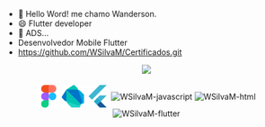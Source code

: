     
- 👋 Hello Word! me chamo Wanderson.
- 😄 Flutter developer
- 💞️ ADS...
-  Desenvolvedor Mobile Flutter
-  https://github.com/WSilvaM/Certificados.git


<div align="center">
  <a https://github-readme-stats>
 <img height="300em" src="https://github-readme-stats.vercel.app/api/top-langs/?username=WSilvaM&layout=compact&langs_count=7&theme=dracula"/>
</div
 

    
<div style="display: inline_block"><br>
        <div align="center">

 
 <img align="center" alt="WSilvaM-figma" height="40" width="40" src="https://raw.githubusercontent.com/devicons/devicon/master/icons/figma/figma-original.svg">
  <img align="center" alt="WSilvaM-dart" height="40" width="40" src="https://raw.githubusercontent.com/devicons/devicon/master/icons/dart/dart-original.svg">
  <img align="center" alt="WSilvaM-flutter" height="40" width="40" src="https://raw.githubusercontent.com/devicons/devicon/master/icons/flutter/flutter-original.svg">
            
  <img align="center" alt="WSilvaM-javascript" height="50" width="50" src="https://w7.pngwing.com/pngs/160/708/png-transparent-javascript-logo-javascript-logo-language-algorithm-app-3d-icon-thumbnail.png">
  <img align="center" alt="WSilvaM-html" height="40" width="40" src="https://img2.gratispng.com/20180802/tpl/kisspng-logo-html5-brand-clip-art-%E6%9D%89-%E5%B1%B1-%E8%89%AF-%E9%9B%84-5b62be01b565d5.334247781533197825743.jpg">
  <img align="center" alt="WSilvaM-flutter" height="40" width="40" src="https://upload.wikimedia.org/wikipedia/commons/thumb/d/d5/CSS3_logo_and_wordmark.svg/1200px-CSS3_logo_and_wordmark.svg.png">





</div>
 
 
 
 
